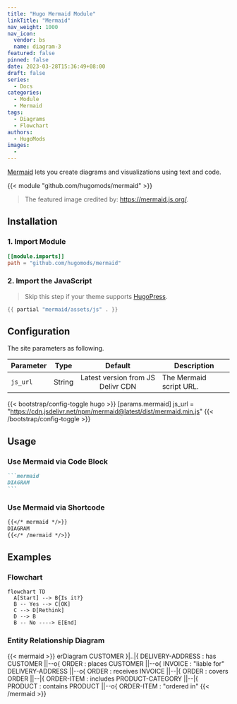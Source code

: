 ```yaml
---
title: "Hugo Mermaid Module"
linkTitle: "Mermaid"
nav_weight: 1000
nav_icon:
  vendor: bs
  name: diagram-3
featured: false
pinned: false
date: 2023-03-28T15:36:49+08:00
draft: false
series:
  - Docs
categories:
  - Module
  - Mermaid
tags:
  - Diagrams
  - Flowchart
authors:
  - HugoMods
images:
  - 
---
```


[Mermaid](https://mermaid.js.org/) lets you create diagrams and visualizations using text and code.

<!--more-->

{{< module "github.com/hugomods/mermaid" >}}

> The featured image credited by: https://mermaid.js.org/.

## Installation

### 1. Import Module

```toml
[[module.imports]]
path = "github.com/hugomods/mermaid"
```

### 2. Import the JavaScript

> Skip this step if your theme supports [HugoPress](https://github.com/razonyang/hugopress).

```go
{{ partial "mermaid/assets/js" . }}
```

## Configuration

The site parameters as following.

| Parameter |  Type  |              Default              | Description             |
| --------- | :----: | :-------------------------------: | ----------------------- |
| `js_url`  | String | Latest version from JS Delivr CDN | The Mermaid script URL. |

{{< bootstrap/config-toggle hugo >}}
[params.mermaid]
js_url = "https://cdn.jsdelivr.net/npm/mermaid@latest/dist/mermaid.min.js"
{{< /bootstrap/config-toggle >}}

## Usage

### Use Mermaid via Code Block

````markdown
```mermaid
DIAGRAM
```
````

### Use Mermaid via Shortcode

```markdown
{{</* mermaid */>}}
DIAGRAM
{{</* /mermaid */>}}
```

## Examples

### Flowchart

```mermaid
flowchart TD
  A[Start] --> B{Is it?}
  B -- Yes --> C[OK]
  C --> D[Rethink]
  D --> B
  B -- No ----> E[End]
```

### Entity Relationship Diagram

{{< mermaid >}}
erDiagram
CUSTOMER }|..|{ DELIVERY-ADDRESS : has
CUSTOMER ||--o{ ORDER : places
CUSTOMER ||--o{ INVOICE : "liable for"
DELIVERY-ADDRESS ||--o{ ORDER : receives
INVOICE ||--|{ ORDER : covers
ORDER ||--|{ ORDER-ITEM : includes
PRODUCT-CATEGORY ||--|{ PRODUCT : contains
PRODUCT ||--o{ ORDER-ITEM : "ordered in"
{{< /mermaid >}}
